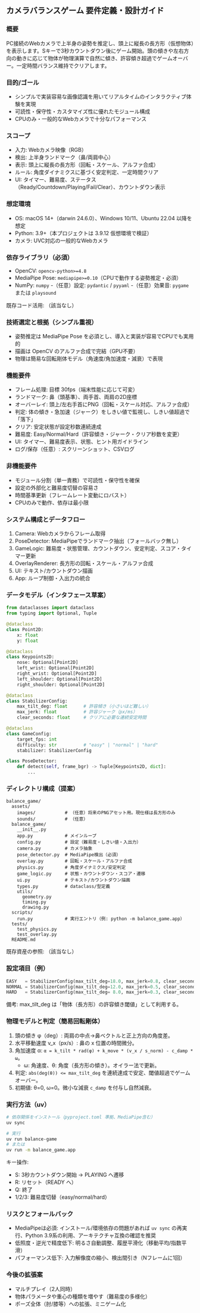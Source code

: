 ## カメラバランスゲーム 要件定義・設計ガイド

### 概要
PC接続のWebカメラで上半身の姿勢を推定し、頭上に縦長の長方形（仮想物体）を表示します。Sキーで3秒カウントダウン後にゲーム開始。頭の傾きや左右方向の動きに応じて物体が物理演算で自然に傾き、許容傾き超過でゲームオーバー。一定時間バランス維持でクリアします。

### 目的/ゴール
- シンプルで実装容易な画像認識を用いてリアルタイムのインタラクティブ体験を実現
- 可読性・保守性・カスタマイズ性に優れたモジュール構成
- CPUのみ・一般的なWebカメラで十分なパフォーマンス

### スコープ
- 入力: Webカメラ映像（RGB）
- 検出: 上半身ランドマーク（鼻/両肩中心）
- 表示: 頭上に縦長の長方形（回転・スケール、アルファ合成）
- ルール: 角度ダイナミクスに基づく安定判定、一定時間クリア
- UI: タイマー、難易度、ステータス（Ready/Countdown/Playing/Fail/Clear）、カウントダウン表示

### 想定環境
- OS: macOS 14+（darwin 24.6.0）、Windows 10/11、Ubuntu 22.04 以降を想定
- Python: 3.9+（本プロジェクトは 3.9.12 仮想環境で検証）
- カメラ: UVC対応の一般的なWebカメラ

### 依存ライブラリ（必須）
- OpenCV: `opencv-python>=4.8`
- MediaPipe Pose: `mediapipe>=0.10`（CPUで動作する姿勢推定・必須）
- NumPy: `numpy`
-（任意）設定: `pydantic` / `pyyaml`
-（任意）効果音: `pygame` または `playsound`

既存コード活用:
（該当なし）

### 技術選定と根拠（シンプル重視）
- 姿勢推定は MediaPipe Pose を必須とし、導入と実装が容易でCPUでも実用的
- 描画は OpenCV のアルファ合成で完結（GPU不要）
- 物理は簡易な回転剛体モデル（角速度/角加速度・減衰）で表現

### 機能要件
- フレーム処理: 目標 30fps（端末性能に応じて可変）
- ランドマーク: 鼻（頭基準）、両手首、両肩の2D座標
- オーバーレイ: 頭上/左右手首にPNG（回転・スケール対応、アルファ合成）
- 判定: 体の傾き・急加速（ジャーク）をしきい値で監視し、しきい値超過で「落下」
- クリア: 安定状態が設定秒数連続達成
- 難易度: Easy/Normal/Hard（許容傾き・ジャーク・クリア秒数を変更）
- UI: タイマー、難易度表示、状態、ヒント用ガイドライン
- ログ/保存（任意）: スクリーンショット、CSVログ

### 非機能要件
- モジュール分割（単一責務）で可読性・保守性を確保
- 設定の外部化と難易度切替の容易さ
- 時間基準更新（フレームレート変動にロバスト）
- CPUのみで動作、依存は最小限

### システム構成とデータフロー
1. Camera: Webカメラからフレーム取得
2. PoseDetector: MediaPipeでランドマーク抽出（フォールバック無し）
3. GameLogic: 難易度・状態管理、カウントダウン、安定判定、スコア・タイマー更新
4. OverlayRenderer: 長方形の回転・スケール・アルファ合成
5. UI: テキスト/カウントダウン描画
6. App: ループ制御・入出力の統合

### データモデル（インタフェース草案）
```python
from dataclasses import dataclass
from typing import Optional, Tuple

@dataclass
class Point2D:
    x: float
    y: float

@dataclass
class Keypoints2D:
    nose: Optional[Point2D]
    left_wrist: Optional[Point2D]
    right_wrist: Optional[Point2D]
    left_shoulder: Optional[Point2D]
    right_shoulder: Optional[Point2D]

@dataclass
class StabilizerConfig:
    max_tilt_deg: float      # 許容傾き（小さいほど難しい）
    max_jerk: float          # 許容ジャーク（px/ms）
    clear_seconds: float     # クリアに必要な連続安定時間

@dataclass
class GameConfig:
    target_fps: int
    difficulty: str          # "easy" | "normal" | "hard"
    stabilizer: StabilizerConfig

class PoseDetector:
    def detect(self, frame_bgr) -> Tuple[Keypoints2D, dict]:
        ...
```

### ディレクトリ構成（提案）
```text
balance_game/
  assets/
    images/           # （任意）将来のPNGアセット用。現仕様は長方形のみ
    sounds/           # （任意）
  balance_game/
    __init__.py
    app.py            # メインループ
    config.py         # 設定（難易度・しきい値・入出力）
    camera.py         # カメラ抽象
    pose_detector.py  # MediaPipe検出（必須）
    overlay.py        # 回転・スケール・アルファ合成
    physics.py        # 角度ダイナミクス/安定判定
    game_logic.py     # 状態・カウントダウン・スコア・遷移
    ui.py             # テキスト/カウントダウン描画
    types.py          # dataclass/型定義
    utils/
      geometry.py
      timing.py
      drawing.py
  scripts/
    run.py            # 実行エントリ（例: python -m balance_game.app）
  tests/
    test_physics.py
    test_overlay.py
  README.md
```

既存資産の参照:
（該当なし）

### 設定項目（例）
```python
EASY   = StabilizerConfig(max_tilt_deg=18.0, max_jerk=0.8, clear_seconds=5.0)
NORMAL = StabilizerConfig(max_tilt_deg=12.0, max_jerk=0.5, clear_seconds=10.0)
HARD   = StabilizerConfig(max_tilt_deg= 8.0, max_jerk=0.3, clear_seconds=15.0)
```
備考: max_tilt_deg は「物体（長方形）の許容傾き閾値」として利用する。

### 物理モデルと判定（簡易回転剛体）
1. 頭の傾き φ（deg）: 両肩の中点→鼻ベクトルと正上方向の角度差。
2. 水平移動速度 v_x（px/s）: 鼻の x 位置の時間微分。
3. 角加速度 α: `α = k_tilt * rad(φ) + k_move * (v_x / s_norm) - c_damp * ω`。
   - ω: 角速度、θ: 角度（長方形の傾き）。オイラー法で更新。
4. 判定: `abs(deg(θ)) <= max_tilt_deg` を連続達成で安定、閾値超過でゲームオーバー。
5. 初期値: θ=0, ω=0。微小な減衰 `c_damp` を付与し自然減衰。

### 実行方法（uv）
```bash
# 依存関係をインストール（pyproject.toml 準拠、MediaPipe含む）
uv sync

# 実行
uv run balance-game
# または
uv run -m balance_game.app
```

キー操作:
- S: 3秒カウントダウン開始 → PLAYING へ遷移
- R: リセット（READY へ）
- Q: 終了
- 1/2/3: 難易度切替（easy/normal/hard）



### リスクとフォールバック
- MediaPipeは必須: インストール/環境依存の問題があれば `uv sync` の再実行、Python 3.9系の利用、アーキテクチャ互換の確認を推奨
- 低照度・逆光で精度低下: 明るさ自動調整、履歴平滑化（移動平均/指数平滑）
- パフォーマンス低下: 入力解像度の縮小、検出間引き（Nフレームに1回）

### 今後の拡張案
- マルチプレイ（2人同時）
- 物体パラメータや重心の種類を増やす（難易度の多様化）
- ポーズ全体（肘/膝等）への拡張、ミニゲーム化


